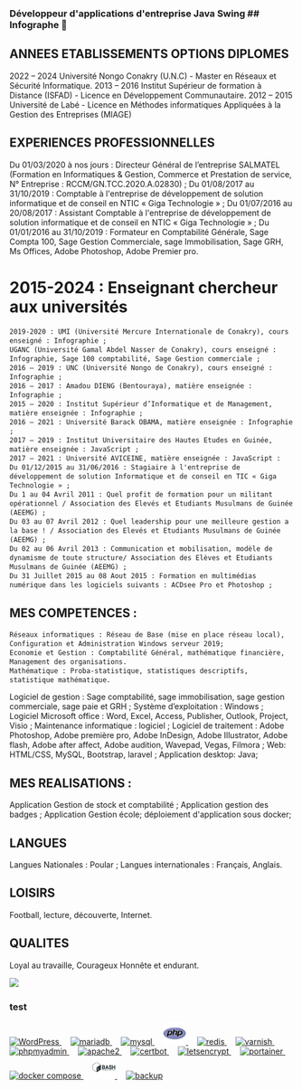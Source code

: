### Développeur d'applications d'entreprise Java Swing ## Infographe 👋
## ANNEES	      ETABLISSEMENTS	OPTIONS	DIPLOMES
  2022 – 2024	  Université Nongo Conakry (U.N.C) - Master en Réseaux et Sécurité Informatique.
  2013 – 2016 	Institut Supérieur de formation à Distance (ISFAD) - Licence en Développement Communautaire.
  2012 – 2015 	Université de Labé - Licence en Méthodes informatiques Appliquées à la Gestion des Entreprises (MIAGE)
## EXPERIENCES PROFESSIONNELLES  
  Du 01/03/2020 à nos jours : Directeur Général de l’entreprise SALMATEL (Formation en Informatiques & Gestion, Commerce et Prestation de service, N° Entreprise : RCCM/GN.TCC.2020.A.02830) ;
  Du 01/08/2017 au 31/10/2019 : Comptable à l'entreprise de développement de solution informatique et de conseil en NTIC « Giga Technologie » ;
	Du 01/07/2016 au 20/08/2017 : Assistant Comptable à l'entreprise de développement de solution informatique et de conseil en NTIC « Giga Technologie » ; 
	Du 01/01/2016 au 31/10/2019 : Formateur en Comptabilité Générale, Sage Compta 100, Sage Gestion Commerciale, sage Immobilisation, Sage GRH, Ms Offices, Adobe Photoshop, Adobe Premier pro.
# 2015-2024 : Enseignant chercheur aux universités
	2019-2020 : UMI (Université Mercure Internationale de Conakry), cours enseigné : Infographie ;
	UGANC (Université Gamal Abdel Nasser de Conakry), cours enseigné : Infographie, Sage 100 comptabilité, Sage Gestion commerciale ;
	2016 – 2019 : UNC (Université Nongo de Conakry), cours enseigné : Infographie ;
	2016 – 2017 : Amadou DIENG (Bentouraya), matière enseignée : Infographie ;
	2015 – 2020 : Institut Supérieur d’Informatique et de Management, matière enseignée : Infographie ;
	2016 – 2021 : Université Barack OBAMA, matière enseignée : Infographie ;
	2017 – 2019 : Institut Universitaire des Hautes Etudes en Guinée, matière enseignée : JavaScript ;
	2017 – 2021 : Université AVICEINE, matière enseignée : JavaScript :
	Du 01/12/2015 au 31/06/2016 : Stagiaire à l'entreprise de développement de solution Informatique et de conseil en TIC « Giga Technologie » ;
	Du 1 au 04 Avril 2011 : Quel profit de formation pour un militant opérationnel / Association des Elevés et Etudiants Musulmans de Guinée (AEEMG) ; 
	Du 03 au 07 Avril 2012 : Quel leadership pour une meilleure gestion a la base ! / Association des Elevés et Etudiants Musulmans de Guinée (AEEMG) ; 
	Du 02 au 06 Avril 2013 : Communication et mobilisation, modèle de dynamisme de toute structure/ Association des Elèves et Etudiants Musulmans de Guinée (AEEMG) ;
	Du 31 Juillet 2015 au 08 Aout 2015 : Formation en multimédias numérique dans les logiciels suivants : ACDsee Pro et Photoshop ; 
## MES COMPETENCES :  
	Réseaux informatiques : Réseau de Base (mise en place réseau local), Configuration et Administration Windows serveur 2019; 
	Economie et Gestion : Comptabilité Général, mathématique financière, Management des organisations. 
	Mathématique : Proba-statistique, statistiques descriptifs, statistique mathématique. 
  Logiciel de gestion : Sage comptabilité, sage immobilisation, sage gestion commerciale, sage paie et GRH ; 
	Système d’exploitation : Windows ; 
	Logiciel Microsoft office : Word, Excel, Access, Publisher, Outlook, Project, Visio ;
	Maintenance informatique : logiciel ; 
	Logiciel de traitement : Adobe Photoshop, Adobe première pro, Adobe InDesign, Adobe Illustrator, Adobe flash, Adobe after affect, Adobe audition, Wavepad, Vegas, Filmora ; 
	Web: HTML/CSS, MySQL, Bootstrap, laravel ;
  Application desktop: Java;
## MES REALISATIONS :
  Application Gestion de stock et comptabilité ; Application gestion des badges ; Application Gestion école; déploiement d'application sous docker;
## LANGUES  
  Langues Nationales : Poular ; 
  Langues internationales : Français, Anglais. 
## LOISIRS
  Football, lecture, découverte, Internet.    
## QUALITES 
  Loyal au travaille, Courageux 
  Honnête et endurant.





![](http://github-profile-summary-cards.vercel.app/api/cards/profile-details?username=souletigre&theme=default) 


### test

<p align="left"> <a href="https://wordpress.org/" target="_blank" rel="noreferrer"> <img src="https://avatars.githubusercontent.com/u/276006?s=200&v=4" alt="WordPress" height="40" width="40"/> </a>&nbsp;&nbsp;&nbsp;
<a href="https://mariadb.org/" target="_blank" rel="noreferrer"> <img src="https://avatars.githubusercontent.com/u/4739304?s=200&v=4" alt="mariadb" height="40" width="40"/> </a>&nbsp;&nbsp;&nbsp; 
<a href="https://dev.mysql.com/" target="_blank" rel="noreferrer"> <img src="https://avatars.githubusercontent.com/u/2452804?s=200&v=4" alt="mysql" height="50" width="50"/> </a>&nbsp;&nbsp;&nbsp; 
<a href="https://www.php.net" target="_blank" rel="noreferrer"> <img src="https://raw.githubusercontent.com/github/explore/ccc16358ac4530c6a69b1b80c7223cd2744dea83/topics/php/php.png" alt="php" height="40" width="40"/> </a>&nbsp;&nbsp;&nbsp; 
<a href="https://redis.io" target="_blank" rel="noreferrer"> <img src="https://avatars.githubusercontent.com/u/1529926?s=200&v=4" alt="redis" height="40" width="40"/> </a>&nbsp;&nbsp;&nbsp; 
<a href="https://www.varnish-software.com/" target="_blank" rel="noreferrer"> <img src="https://avatars.githubusercontent.com/u/577014?s=200&v=4" alt="varnish" height="40" width="40"/> </a>&nbsp;&nbsp;&nbsp;
<a href="https://www.phpmyadmin.net/" target="_blank" rel="noreferrer"> <img src="https://avatars.githubusercontent.com/u/1351977?s=200&v=4" alt="phpmyadmin" height="40" width="40"/> </a>&nbsp;&nbsp;&nbsp; 
<a href="https://www.apache.org/" target="_blank" rel="noreferrer"> <img src="https://avatars.githubusercontent.com/u/47359?s=200&v=4" alt="apache2" height="40" width="40"/> </a>&nbsp;&nbsp;&nbsp; 
<a href="https://certbot.eff.org/" target="_blank" rel="noreferrer"> <img src="https://avatars.githubusercontent.com/u/17889013?s=200&v=4" alt="certbot" height="40" width="40"/> </a>&nbsp;&nbsp;&nbsp; 
<a href="https://letsencrypt.org/" target="_blank" rel="noreferrer"> <img src="https://avatars.githubusercontent.com/u/9289019?s=200&v=4" alt="letsencrypt" height="40" width="40"/> </a>&nbsp;&nbsp;&nbsp; 
<a href="https://www.portainer.io/?hsLang=en" target="_blank" rel="noreferrer"> <img src="https://avatars.githubusercontent.com/u/22225832?s=200&v=4" alt="portainer" height="40" width="40"/> </a>&nbsp;&nbsp;&nbsp; 
<a href="https://docs.docker.com/compose/" target="_blank" rel="noreferrer"> <img src="https://raw.githubusercontent.com/docker/compose/v2/logo.png" alt="docker compose" width="40" height="40" width="40"/> </a>&nbsp;&nbsp;&nbsp; 
<a href="https://www.gnu.org/software/bash/" target="_blank" rel="noreferrer"> <img src="https://raw.githubusercontent.com/github/explore/80688e429a7d4ef2fca1e82350fe8e3517d3494d/topics/bash/bash.png" alt="Bash" height="40" width="40" /> </a>&nbsp;&nbsp;&nbsp; 
<a href="https://www.offen.dev/" target="_blank" rel="noreferrer"> <img src="https://avatars.githubusercontent.com/u/47735043?s=200&v=4" alt="backup" height="35" width="35"/> </a> </p>


<!--
**souletigre/souletigre** is a ✨ _special_ ✨ repository because its `README.md` (this file) appears on your GitHub profile.

Here are some ideas to get you started:

- 🔭 I’m currently working on ...
- 🌱 I’m currently learning ...
- 👯 I’m looking to collaborate on ...
- 🤔 I’m looking for help with ...
- 💬 Ask me about ...
- 📫 How to reach me: ...
- 😄 Pronouns: ...
- ⚡ Fun fact: ...
-->
